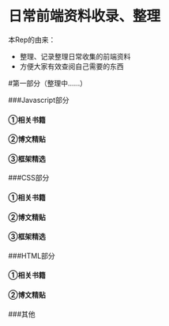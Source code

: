 # 日常前端资料收录、整理
本Rep的由来：
- 整理、记录整理日常收集的前端资料
- 方便大家有效查阅自己需要的东西

#第一部分（整理中……）

###Javascript部分

#### ①相关书籍

#### ②博文精贴

#### ③框架精选

###CSS部分

#### ①相关书籍

#### ②博文精贴

#### ③框架精选

###HTML部分

#### ①相关书籍

#### ②博文精贴

###其他
